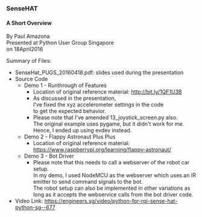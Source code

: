 ### SenseHAT
#### A Short Overview
By Paul Amazona  
Presented at Python User Group Singapore  
on 18April2016

Summary of Files:

* SenseHat_PUGS_20160418.pdf: slides used during the presentation
* Source Code
    * Demo 1 - Runthrough of Features
        * Location of original reference material: http://bit.ly/1QF1U3B
        * As discussed in the presentation,  
        I've fixed the xyz accelerometer settings in the code  
        to get the expected behavior.
        * Please note that I've amended 13_joystick_screen.py also.  
        The original example uses pygame, but it didn't work for me.  
        Hence, I ended up using evdev instead.
    * Demo 2 - Flappy Astronaut Plus Plus
        * Location of original reference material: https://www.raspberrypi.org/learning/flappy-astronaut/
    * Demo 3 - Bot Driver
        * Please note that this needs to call a webserver of the robot car setup.  
        In my demo, I used NodeMCU as the webserver which uses an IR emitter to send command signals to the bot.  
        The robot setup can also be implemented in other variations as long as it accepts the webservice calls from the bot driver code. 
* Video Link: https://engineers.sg/video/python-for-rpi-sense-hat-python-sg--677

